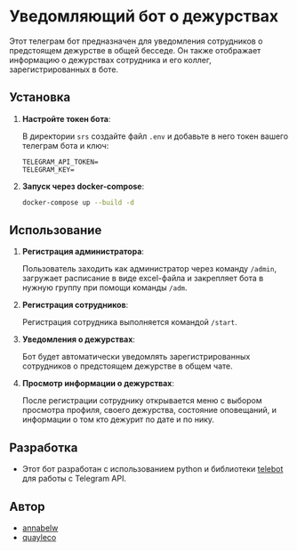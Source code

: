 # Уведомляющий бот о дежурствах

Этот телеграм бот предназначен для уведомления сотрудников о предстоящем дежурстве в общей бесседе. Он также отображает информацию о дежурствах сотрудника и его коллег, зарегистрированных в боте.

## Установка



1. **Настройте токен бота**:

   В директории `srs` создайте файл `.env` и добавьте в него токен вашего телеграм бота и ключ:

   ```
   TELEGRAM_API_TOKEN=
   TELEGRAM_KEY=
   ```
2. **Запуск через docker-compose**:

   ```bash
   docker-compose up --build -d
   ```

## Использование

1. **Регистрация администратора**:

    Пользователь заходить как администратор через команду `/admin`, загружает расписание в виде excel-файла и закрепляет бота в нужную группу при помощи команды `/adm`.


2. **Регистрация сотрудников**:

    Регистрация сотрудника выполняется командой `/start`.

3. **Уведомления о дежурствах**:

   Бот будет автоматически уведомлять зарегистрированных сотрудников о предстоящем дежурстве в общем чате.

4. **Просмотр информации о дежурствах**:

   После регистрации сотруднику открывается меню с выбором просмотра профиля, своего дежурства, состояние оповещаний, и информации о том кто дежурит по дате и по нику.


## Разработка

- Этот бот разработан с использованием python и библиотеки [telebot](https://pypi.org/project/pyTelegramBotAPI/) для работы с Telegram API.

## Автор

- [annabelw](https://github.com/annabelwy)
- [quayleco](https://github.com/Azamat-Giztdinov)

